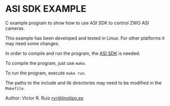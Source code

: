 ASI SDK EXAMPLE
===============

C example program to show how to use ASI SDK to control ZWO ASI cameras.

This example has been developed and tested in Linux. For other platforms
it may need some changes.

In order to compile and run the program, the
[ASI SDK](https://astronomy-imaging-camera.com/software-drivers) is needed.

To compile the program, just use ``make``.

To run the program, execute ``make run``.

The paths to the include and lib directories may need to be modified in
the ``Makefile``.

Author: Víctor R. Ruiz <rvr@linotipo.es>